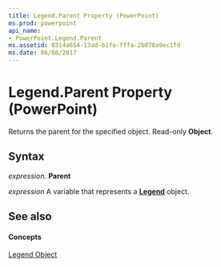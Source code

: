```yaml
---
title: Legend.Parent Property (PowerPoint)
ms.prod: powerpoint
api_name:
- PowerPoint.Legend.Parent
ms.assetid: 0314a654-13ad-b1fa-fffa-2b070a9ec1fd
ms.date: 06/08/2017
---
```



# Legend.Parent Property (PowerPoint)

Returns the parent for the specified object. Read-only  **Object**.


## Syntax

 _expression_. **Parent**

 _expression_ A variable that represents a **[Legend](PowerPoint.Legend.md)** object.


## See also


#### Concepts


[Legend Object](PowerPoint.Legend.md)


